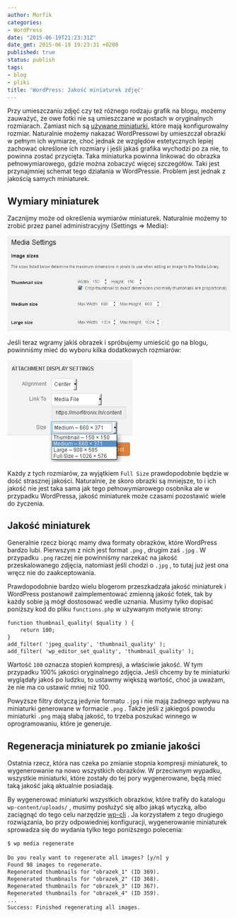 ```yaml
---
author: Morfik
categories:
- WordPress
date: "2015-06-19T21:23:31Z"
date_gmt: 2015-06-19 19:23:31 +0200
published: true
status: publish
tags:
- blog
- pliki
title: 'WordPress: Jakość miniaturek zdjęć'
---
```


Przy umieszczaniu zdjęć czy też różnego rodzaju grafik na blogu, możemy zauważyć, że owe fotki nie
są umieszczane w postach w oryginalnych rozmiarach. Zamiast nich są [używane
miniaturki](https://codex.wordpress.org/Post_Thumbnails), które mają konfigurowalny rozmiar.
Naturalnie możemy nakazać WordPressowi by umieszczał obrazki w pełnym ich wymiarze, choć jednak ze
względów estetycznych lepiej zachować określone ich rozmiary i jeśli jakaś grafika wychodzi po za
nie, to powinna zostać przycięta. Taka miniaturka powinna linkować do obrazka pełnowymiarowego,
gdzie można zobaczyć więcej szczegółów. Taki jest przynajmniej schemat tego działania w WordPressie.
Problem jest jednak z jakością samych miniaturek.

<!--more-->
## Wymiary miniaturek

Zacznijmy może od określenia wymiarów miniaturek. Naturalnie możemy to zrobić przez panel
administracyjny (Settings => Media):

![](/img/2015/06/1.wordpress-jakosc-miniaturek-ustawienia.png#big)

Jeśli teraz wgramy jakiś obrazek i spróbujemy umieścić go na blogu, powinniśmy mieć do wyboru kilka
dodatkowych rozmiarów:

![](/img/2015/06/2.wordpress-jakosc-miniaturek-rozmiar.png#small)

Każdy z tych rozmiarów, za wyjątkiem `Full Size` prawdopodobnie będzie w dość strasznej jakości.
Naturalnie, że skoro obrazki są mniejsze, to i ich jakość nie jest taka sama jak tego
pełnowymiarowego osobnika ale w przypadku WordPressa, jakość miniaturek może czasami pozostawić
wiele do życzenia.

## Jakość miniaturek

Generalnie rzecz biorąc mamy dwa formaty obrazków, które WordPress bardzo lubi. Pierwszym z nich
jest format `.png` , drugim zaś `.jpg` . W przypadku `.png` raczej nie powinniśmy narzekać na jakość
przeskalowanego zdjęcia, natomiast jeśli chodzi o `.jpg` , to tutaj już jest ona wręcz nie do
zaakceptowania.

Prawdopodobnie bardzo wielu blogerom przeszkadzała jakość miniaturek i WordPress postanowił
zaimplementować zmienną jakość fotek, tak by każdy sobie ją mógł dostosować wedle uznania. Musimy
tylko dopisać poniższy kod do pliku `functions.php` w używanym motywie strony:

    function thumbnail_quality( $quality ) {
        return 100;
    }
    add_filter( 'jpeg_quality', 'thumbnail_quality' );
    add_filter( 'wp_editor_set_quality', 'thumbnail_quality' );

Wartość `100` oznacza stopień kompresji, a właściwie jakość. W tym przypadku 100% jakości
oryginalnego zdjęcia. Jeśli chcemy by te miniaturki wyglądały jakoś po ludzku, to ustawmy większą
wartość, choć ja uważam, że nie ma co ustawić mniej niż 100.

Powyższe filtry dotyczą jedynie formatu `.jpg` i nie mają żadnego wpływu na miniaturki generowane w
formacie `.png` . Także jeśli z jakiegoś powodu miniaturki `.png` mają słabą jakość, to trzeba
poszukać winnego w oprogramowaniu, które je generuje.

## Regeneracja miniaturek po zmianie jakości

Ostatnia rzecz, która nas czeka po zmianie stopnia kompresji miniaturek, to wygenerowanie na nowo
wszystkich obrazków. W przeciwnym wypadku, wszystkie miniaturki, które zostały do tej pory
wygenerowane, będą mieć taką jakość jaką aktualnie posiadają.

By wygenerować miniaturki wszystkich obrazków, które trafiły do katalogu `wp-content/uploads/` ,
musimy posłużyć się albo jakąś wtyczką, albo zaciągnąć do tego celu narzędzie
[wp-cli](/post/wordpress-instalacja-przy-pomocy-wp-cli/) . Ja korzystałem z tego
drugiego rozwiązania, bo przy odpowiedniej konfiguracji, wygenerowanie miniaturek sprowadza się do
wydania tylko tego poniższego polecenia:

    $ wp media regenerate

    Do you realy want to regenerate all images? [y/n] y
    Found 98 images to regenerate.
    Regenerated thumbnails for "obrazek_1" (ID 369).
    Regenerated thumbnails for "obrazek_2" (ID 368).
    Regenerated thumbnails for "obrazek_3" (ID 367).
    Regenerated thumbnails for "obrazek_4" (ID 359).
    ...
    Success: Finished regenerating all images.

